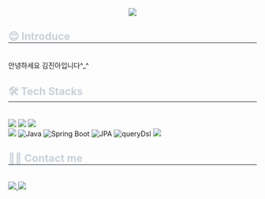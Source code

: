 <div align= "center">
    <img src="https://capsule-render.vercel.app/api?type=rect&color=0:4a5945,100:2a7434&height=120&text=welcome%20&animation=fadeIn&fontColor=ffffff&fontSize=50" />
    </div>
    <div style="text-align: left;"> 
    <h2 style="border-bottom: 1px solid #21262d; color: #c9d1d9;"> 😊 Introduce </h2>  
        <br>
        안녕하세요 
        김진아입니다^_^
    <div style="font-weight: 700; font-size: 15px; text-align: left; color: #c9d1d9;">  </div> 
    </div>
    <div style="text-align: left;">
    <h2 style="border-bottom: 1px solid #21262d; color: #c9d1d9;"> 🛠️ Tech Stacks </h2> <br> 
    <div style="margin: ; text-align: left;" "text-align: left;"> <img src="https://img.shields.io/badge/Git-F05032?style=for-the-badge&logo=Git&logoColor=white">
          <img src="https://img.shields.io/badge/Github-181717?style=for-the-badge&logo=Github&logoColor=white">
        <img src="https://img.shields.io/badge/Notion-000000?style=for-the-badge&logo=Notion&logoColor=white"> <br/><img src="https://img.shields.io/badge/Spring-6DB33F?style=for-the-badge&logo=Spring&logoColor=white"> <img alt="Java" src ="https://img.shields.io/badge/Java-61DAFB.svg?&style=for-the-badge&logo=Java&logoColor=white"/> <img alt="Spring Boot" src ="https://img.shields.io/badge/Spring Boot-764ABC.svg?&style=for-the-badge&logo=springboot&logoColor=white"/> <img alt="JPA" src ="https://img.shields.io/badge/jpa-5A29E4.svg?&style=for-the-badge&logo=jpa&logoColor=white"/> <img alt="queryDsl" src ="https://img.shields.io/badge/querydsl-DB7093.svg?&style=for-the-badge&logo=querydsl&logoColor=white"/> <img src="https://img.shields.io/badge/MySQL-4479A1?style=for-the-badge&logo=MySQL&logoColor=white">
          </div>
    </div>
    <div style="text-align: left;">
    <h2 style="border-bottom: 1px solid #21262d; color: #c9d1d9;"> 🧑‍💻 Contact me </h2> <br> 
    <div style="text-align: left;"> <a href=https://www.notion.so/jin-a/63e055c16f2f4468ae3f78fb890e5b65> <img src="https://img.shields.io/badge/Notion-000000?style=for-the-badge&logo=Notion&logoColor=white&link=https://www.notion.so/jin-a/63e055c16f2f4468ae3f78fb890e5b65"> </a>
         <a href=mailto:oksu010@gmail.com> <img src="https://img.shields.io/badge/Gmail-EA4335?style=for-the-badge&logo=Gmail&logoColor=white&link=mailto:oksu010@gmail.com"> </a>
          </div>  <br> 
    <div style="text-align: left;">  </div> 
    </div>
    
